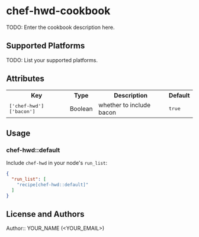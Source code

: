# chef-hwd-cookbook

TODO: Enter the cookbook description here.

## Supported Platforms

TODO: List your supported platforms.

## Attributes

<table>
  <tr>
    <th>Key</th>
    <th>Type</th>
    <th>Description</th>
    <th>Default</th>
  </tr>
  <tr>
    <td><tt>['chef-hwd']['bacon']</tt></td>
    <td>Boolean</td>
    <td>whether to include bacon</td>
    <td><tt>true</tt></td>
  </tr>
</table>

## Usage

### chef-hwd::default

Include `chef-hwd` in your node's `run_list`:

```json
{
  "run_list": [
    "recipe[chef-hwd::default]"
  ]
}
```

## License and Authors

Author:: YOUR_NAME (<YOUR_EMAIL>)
